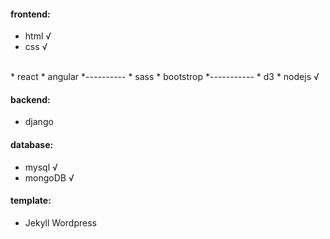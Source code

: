 #### frontend: 
 * html               √    
 * css                √     
 <br />  
 * react   
 * angular 
 *----------    
 * sass
 * bootstrop 
 *-----------     
 * d3 
 * nodejs             √              

#### backend: 
 * django

#### database:
 * mysql              √
 * mongoDB            √

#### template: 
 * Jekyll Wordpress
